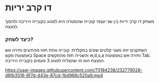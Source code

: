 # דו קרב יריות

משחק דו קרב יריות בין שני עצמי קובייה שהמטרה היא לפגוע בקובייה היריבה ולהפוך למנצח.

### כיצד לשחק?

השחקנים יזוזו משני קלטים שונים במקלדת: קובייה אחת תזוז מהחיצים ותירה אש באמצעות מקש Space והשנייה תזוז מהמקשים w,d,s,a ותירה אש באמצעות Tab.
המנצח הוא מי שהצליח לפגוע 3 פעמים בקובייה היריבה.

https://user-images.githubusercontent.com/73184238/232779028-d6fb3516-8f7d-443e-87cd-1bd968c520a9.mp4

